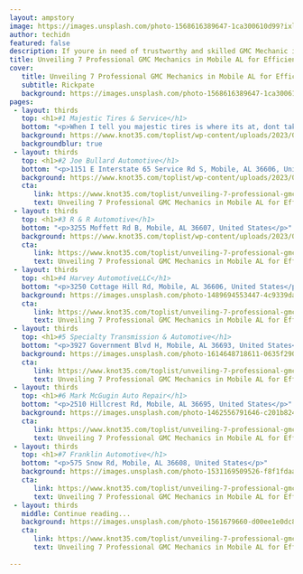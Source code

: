 ```yaml
---
layout: ampstory
image: https://images.unsplash.com/photo-1568616389647-1ca300610d99?ixlib=rb-4.0.3&ixid=MnwxMjA3fDB8MHxwaG90by1wYWdlfHx8fGVufDB8fHx8&auto=format&fit=crop&w=640&h=853&q=80
author: techidn
featured: false
description: If youre in need of trustworthy and skilled GMC Mechanic in Mobile AL, USA, youll be pleased to discover the 7 best GMC Mechanic in town. Their expertise and commitment to customer satisfa
title: Unveiling 7 Professional GMC Mechanics in Mobile AL for Efficient Auto Solutions
cover:
   title: Unveiling 7 Professional GMC Mechanics in Mobile AL for Efficient Auto Solutions
   subtitle: Rickpate
   background: https://images.unsplash.com/photo-1568616389647-1ca300610d99?ixlib=rb-4.0.3&ixid=MnwxMjA3fDB8MHxwaG90by1wYWdlfHx8fGVufDB8fHx8&auto=format&fit=crop&w=640&h=853&q=80
pages: 
 - layout: thirds
   top: <h1>#1 Majestic Tires & Service</h1>
   bottom: "<p>When I tell you majestic tires is where its at, dont take it lightly! Today was a night mare, not one but 2 bad tires out the blue Only my luck</p>"
   background: https://www.knot35.com/toplist/wp-content/uploads/2023/06/best-gmc-mechanic-1-in-mobile-al-1685831883.png
   backgroundblur: true
 - layout: thirds
   top: <h1>#2 Joe Bullard Automotive</h1>
   bottom: "<p>1151 E Interstate 65 Service Rd S, Mobile, AL 36606, United States</p>"
   background: https://www.knot35.com/toplist/wp-content/uploads/2023/06/best-gmc-mechanic-2-in-mobile-al-1685831885.png
   cta:
      link: https://www.knot35.com/toplist/unveiling-7-professional-gmc-mechanics-in-mobile-al-for-efficient-auto-solutions/
      text: Unveiling 7 Professional GMC Mechanics in Mobile AL for Efficient Auto Solutions
 - layout: thirds
   top: <h1>#3 R & R Automotive</h1>
   bottom: "<p>3255 Moffett Rd B, Mobile, AL 36607, United States</p>"
   background: https://www.knot35.com/toplist/wp-content/uploads/2023/06/best-gmc-mechanic-3-in-mobile-al-1685831886.jpeg
   cta:
      link: https://www.knot35.com/toplist/unveiling-7-professional-gmc-mechanics-in-mobile-al-for-efficient-auto-solutions/
      text: Unveiling 7 Professional GMC Mechanics in Mobile AL for Efficient Auto Solutions
 - layout: thirds
   top: <h1>#4 Harvey AutomotiveLLC</h1>
   bottom: "<p>3250 Cottage Hill Rd, Mobile, AL 36606, United States</p>"
   background: https://images.unsplash.com/photo-1489694553447-4c9339da310d?ixlib=rb-4.0.3&ixid=MnwxMjA3fDB8MHxwaG90by1wYWdlfHx8fGVufDB8fHx8&auto=format&fit=crop&w=640&h=853&q=80
   cta:
      link: https://www.knot35.com/toplist/unveiling-7-professional-gmc-mechanics-in-mobile-al-for-efficient-auto-solutions/
      text: Unveiling 7 Professional GMC Mechanics in Mobile AL for Efficient Auto Solutions
 - layout: thirds
   top: <h1>#5 Specialty Transmission & Automotive</h1>
   bottom: "<p>3927 Government Blvd H, Mobile, AL 36693, United States</p>"
   background: https://images.unsplash.com/photo-1614648718611-0635f29016cb?ixlib=rb-4.0.3&ixid=MnwxMjA3fDB8MHxwaG90by1wYWdlfHx8fGVufDB8fHx8&auto=format&fit=crop&w=640&h=853&q=80
   cta:
      link: https://www.knot35.com/toplist/unveiling-7-professional-gmc-mechanics-in-mobile-al-for-efficient-auto-solutions/
      text: Unveiling 7 Professional GMC Mechanics in Mobile AL for Efficient Auto Solutions
 - layout: thirds
   top: <h1>#6 Mark McGugin Auto Repair</h1>
   bottom: "<p>2510 Hillcrest Rd, Mobile, AL 36695, United States</p>"
   background: https://images.unsplash.com/photo-1462556791646-c201b8241a94?ixlib=rb-4.0.3&ixid=MnwxMjA3fDB8MHxwaG90by1wYWdlfHx8fGVufDB8fHx8&auto=format&fit=crop&w=640&h=853&q=80
   cta:
      link: https://www.knot35.com/toplist/unveiling-7-professional-gmc-mechanics-in-mobile-al-for-efficient-auto-solutions/
      text: Unveiling 7 Professional GMC Mechanics in Mobile AL for Efficient Auto Solutions
 - layout: thirds
   top: <h1>#7 Franklin Automotive</h1>
   bottom: "<p>575 Snow Rd, Mobile, AL 36608, United States</p>"
   background: https://images.unsplash.com/photo-1531169509526-f8f1fdaa4a67?ixlib=rb-4.0.3&ixid=MnwxMjA3fDB8MHxwaG90by1wYWdlfHx8fGVufDB8fHx8&auto=format&fit=crop&w=640&h=853&q=80
   cta:
      link: https://www.knot35.com/toplist/unveiling-7-professional-gmc-mechanics-in-mobile-al-for-efficient-auto-solutions/
      text: Unveiling 7 Professional GMC Mechanics in Mobile AL for Efficient Auto Solutions
 - layout: thirds
   middle: Continue reading...
   background: https://images.unsplash.com/photo-1561679660-d00ee1e0dc8e?ixlib=rb-4.0.3&ixid=MnwxMjA3fDB8MHxwaG90by1wYWdlfHx8fGVufDB8fHx8&auto=format&fit=crop&w=640&h=853&q=80
   cta:
      link: https://www.knot35.com/toplist/unveiling-7-professional-gmc-mechanics-in-mobile-al-for-efficient-auto-solutions/
      text: Unveiling 7 Professional GMC Mechanics in Mobile AL for Efficient Auto Solutions
      
---
```


